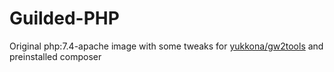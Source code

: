 Guilded-PHP
=====

Original php:7.4-apache image with some tweaks for [yukkona/gw2tools](https://github.com/yukkona/gw2tools) and preinstalled composer
